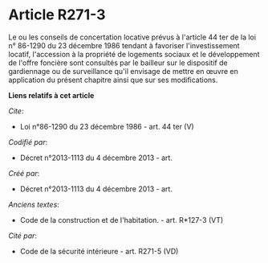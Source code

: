# Article R271-3

Le ou les conseils de concertation locative prévus à l'article 44 ter de la loi n° 86-1290 du 23 décembre 1986 tendant à
favoriser l'investissement locatif, l'accession à la propriété de logements sociaux et le développement de l'offre foncière
sont consultés par le bailleur sur le dispositif de gardiennage ou de surveillance qu'il envisage de mettre en œuvre en
application du présent chapitre ainsi que sur ses modifications.

**Liens relatifs à cet article**

_Cite_:

  - Loi n°86-1290 du 23 décembre 1986 - art. 44 ter (V)

_Codifié par_:

  - Décret n°2013-1113 du 4 décembre 2013 - art.

_Créé par_:

  - Décret n°2013-1113 du 4 décembre 2013 - art.

_Anciens textes_:

  - Code de la construction et de l'habitation. - art. R*127-3 (VT)

_Cité par_:

  - Code de la sécurité intérieure - art. R271-5 (VD)
